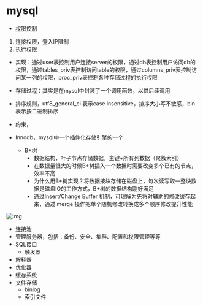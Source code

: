 # mysql

- [权限控制](https://www.cnblogs.com/Richardzhu/p/3318595.html)

1. 连接权限，登入IP限制
2. 执行权限

- 实现：通过user表控制用户连接server的权限，通过db表控制用户访问db的权限，通过tables_priv表控制访问table的权限，通过columns_priv表控制访问某一列的权限，proc_priv表控制各种存储过程的执行权限
- 存储过程：其实是在mysql中封装了一个调用函数，以供后续调用
- 排序规则，utf8_general_ci 表示case insensitive，排序大小写不敏感，bin表示按二进制排序
- 约束，

- Innodb，mysql中一个插件化存储引擎的一个
  - [B+树](https://www.jianshu.com/p/a5e7a8ed62c1)
    - 数据结构，叶子节点存储数据，主键+所有列数据（聚簇索引）
    - 在数据量很大的时候B+树插入一个数据时需要改变多个已有的节点，效率不高
    - 为什么用B+树实现？将数据按块存储在磁盘上，每次读写取一整块数据是磁盘IO的工作方式，B+树的数据结构刚好满足
    - 通过Insert/Change Buffer 机制，可理解为先将对辅助的修改缓存起来，通过 merge 操作把单个随机修改转换成多个顺序修改提升性能

![img](https://upload-images.jianshu.io/upload_images/17174-8a70f52049697431.png?imageMogr2/auto-orient/strip%7CimageView2/2/w/578/format/webp)



- 连接池
- 管理服务器，包括：备份、安全、集群、配置和权限管理等等
- SQL接口
  - 触发器
- 解释器
- 优化器
- 缓存系统
- 文件存储
  - binlog
  - 索引文件